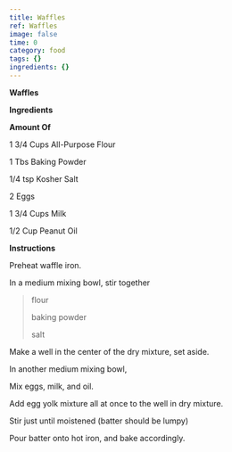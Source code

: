 ```yaml
---
title: Waffles
ref: Waffles
image: false
time: 0
category: food
tags: {}
ingredients: {}
---
```

**Waffles**

**Ingredients**

**Amount Of**

1 3/4 Cups All-Purpose Flour

1 Tbs Baking Powder

1/4 tsp Kosher Salt

2 Eggs

1 3/4 Cups Milk

1/2 Cup Peanut Oil

**Instructions**

Preheat waffle iron.

In a medium mixing bowl, stir together

> flour
>
> baking powder
>
> salt

Make a well in the center of the dry mixture, set aside.

In another medium mixing bowl,

Mix eggs, milk, and oil.

Add egg yolk mixture all at once to the well in dry mixture.

Stir just until moistened (batter should be lumpy)

Pour batter onto hot iron, and bake accordingly.
